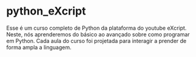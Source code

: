 # python_eXcript
Esse é um curso completo de Python da plataforma do youtube eXcript. Neste, nós aprenderemos do básico ao avançado sobre como programar em Python. Cada aula do curso foi projetada para interagir a prender de forma ampla a linguagem. 
